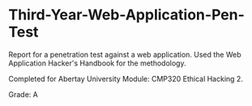 # Third-Year-Web-Application-Pen-Test

Report for a penetration test against a web application. Used the Web Application Hacker's Handbook for the methodology.

Completed for Abertay University Module: CMP320 Ethical Hacking 2.

Grade: A


